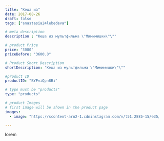 ```yaml
---
title: "Кеша из"
date: 2017-08-26
draft: false
tags: ["anastasia24lebedeva"]

# meta description
description : "Кеша из мультфильма \"Мимимишки\"\""

# product Price
price: "3000"
priceBefore: "3600.0"

# Product Short Description
shortDescription: "Кеша из мультфильма \"Мимимишки\"\""

#product ID
productID: "BYPviQpn8Bi"

# type must be "products"
type: "products"

# product Images
# first image will be shown in the product page
images:
  - image: "https://scontent-arn2-1.cdninstagram.com/v/t51.2885-15/e35/21041027_269441903545564_7696108106215849984_n.jpg?se=8&tp=1&_nc_ht=scontent-arn2-1.cdninstagram.com&_nc_cat=104&_nc_ohc=neVD0bd4SIAAX-BRix1&ccb=7-4&oh=a2c3adc43281e2cc80a99b84feb26667&oe=6084CAFE&ig_cache_key=MTU4OTY5ODI1NjAxMTUwOTg1OA%3D%3D.2-ccb7-4"

---
```

lorem
